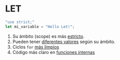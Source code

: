 # LET

```js
"use strict;"
let mi_variable = "Hello Let!";
```
1. Su ámbito (scope) es más [estricto](#/let-scope-description).
2. Pueden tener [diferentes valores](#/let-scope-eg2) según su ámbito.
3. Ciclos `for` [más limpios](#/let-cleaner-for)
4. Código más claro en [funciones internas](#/let-inner-functions)